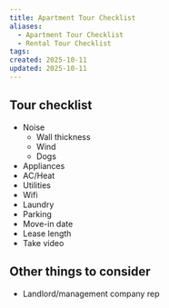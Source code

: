 ```yaml
---
title: Apartment Tour Checklist
aliases: 
  - Apartment Tour Checklist
  - Rental Tour Checklist
tags:
created: 2025-10-11
updated: 2025-10-11
---
```


## Tour checklist

- Noise
	- Wall thickness
	- Wind
	- Dogs
- Appliances
- AC/Heat
- Utilities
- Wifi
- Laundry
- Parking
- Move-in date
- Lease length
- Take video

## Other things to consider

- Landlord/management company rep